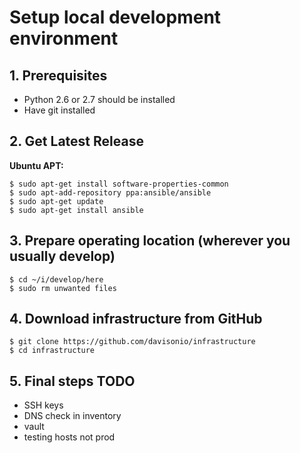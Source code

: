 # Setup local development environment

## 1. Prerequisites

- Python 2.6 or 2.7 should be installed
- Have git installed

## 2. Get Latest Release

**Ubuntu APT:**

```
$ sudo apt-get install software-properties-common
$ sudo apt-add-repository ppa:ansible/ansible
$ sudo apt-get update
$ sudo apt-get install ansible
```

## 3. Prepare operating location (wherever you usually develop)

```
$ cd ~/i/develop/here
$ sudo rm unwanted files
```

## 4. Download infrastructure from GitHub

```
$ git clone https://github.com/davisonio/infrastructure
$ cd infrastructure
```

## 5. Final steps TODO
- SSH keys
- DNS check in inventory
- vault
- testing hosts not prod

